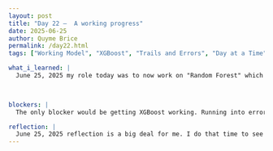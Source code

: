 ```yaml
---
layout: post
title: "Day 22 –  A working progress"
date: 2025-06-25
author: Quyme Brice
permalink: /day22.html
tags: ["Working Model", "XGBoost", "Trails and Errors", "Day at a Time"]

what_i_learned: |
  June 25, 2025 my role today was to now work on "Random Forest" which is another prediction model. The progress is pretty well, the code does run a little differently than XGBoost. Working on Random Forest has definitely been interesting for today. Now that we have two prediction model to help us get accurate result for flight delay we can make better progress. I've learned it only takes that one step to learn something new and see how much you can take from it. Our project dynamic is truly coming along.

  

blockers: |
  The only blocker would be getting XGBoost working. Running into errors was a common occurrence. There's multiple file that need to be downloaded to get it started. These files have to be in the right loctaion for XGBoost to recongize.

reflection: |
  June 25, 2025 reflection is a big deal for me. I do that time to see the person I was before and the person I am today. Evolving is a must if you want to make great progress. .
---
```

